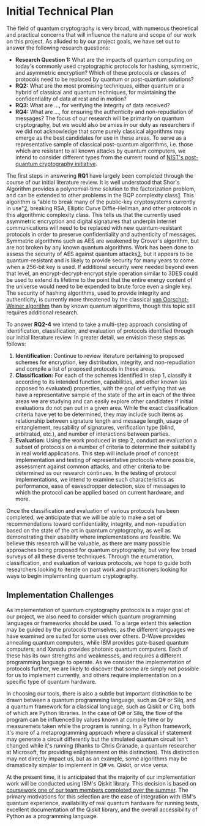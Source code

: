# Initial Technical Plan
The field of quantum cryptography is very broad, with numerous theoretical and practical concerns that will influence the nature and scope of our work on this project. As alluded to by our project goals, we have set out to answer the following research questions:
* **Research Question 1:** What are the impacts of quantum computing on today's commonly used cryptographic protocols for hashing, symmetric, and asymmetric encryption? Which of these protocols or classes of protocols need to be replaced by quantum or post-quantum solutions?
* **RQ2:** What are the most promising techniques, either quantum or a hybrid of classical and quantum techniques, for maintaining the confidentiality of data at rest and in motion?
* **RQ3:** What are ..., for verifying the integrity of data received?
* **RQ4:** What are ..., for ensuring the authenticity and non-repudiation of messages?
The focus of our research will be primarily on quantum cryptography, but we would also be amiss in our duty as researchers if we did not acknowledge that some purely classical algorithms may emerge as the best candidates for use in these areas. To serve as a representative sample of classical post-quantum algorithms, i.e. those which are resistant to all known attacks by quantum computers, we intend to consider different types from the current round of [NIST's post-quantum cryptography initiative](https://csrc.nist.gov/projects/post-quantum-cryptography).

The first steps in answering **RQ1** have largely been completed through the course of our initial literature review. It is well understood that Shor's Algorithm provides a polynomial-time solution to the factorization problem, and can be extended to other problems in the BQP complexity class[1](https://cgsr.llnl.gov/content/assets/docs/QuantumComputingandCryptography-20190920.pdf). This algorithm is "able to break many of the public-key cryptosystems currently in use"[2](https://csrc.nist.gov/projects/post-quantum-cryptography), breaking RSA, Elliptic Curve Diffie-Hellman, and other protocols in this algorithmic complexity class. This tells us that the currently used asymmetric encryption and digital signatures that underpin internet communications will need to be replaced with new quantum-resistant protocols in order to preserve confidentiality and authenticity of messages. Symmetric algorithms such as AES are weakened by Grover's algorithm, but are not broken by any known quantum algorithms. Work has been done to assess the security of AES against quantum attacks[3](https://hal.inria.fr/hal-02397049), but it appears to be quantum-resistant and is likely to provide security for many years to come when a 256-bit key is used. If additional security were needed beyond even that level, an encrypt-decrypt-encrypt style operation similar to 3DES could be used to extend its lifetime to the point that the entire energy content of the universe would need to be expended to brute force even a single key. The security of hashing algorithms, used to provide integrity and authenticity, is currently more threatened by the classical [van Oorschot-Weiner algorithm](http://people.scs.carleton.ca/~paulv/papers/JoC97.pdf) than by known quantum algorithms, though this topic still requires additional research.

To answer **RQ2-4** we intend to take a multi-step approach consisting of identification, classification, and evaluation of protocols identified through our initial literature review. In greater detail, we envision these steps as follows:
1. **Identification:** Continue to review literature pertaining to proposed schemes for encryption, key distribution, integrity, and non-repudiation and compile a list of proposed protocols in these areas.
2. **Classification:** For each of the schemes identified in step 1, classify it according to its intended function, capabilities, and other known (as opposed to evaluated) properties, with the goal of verifying that we have a representative sample of the state of the art in each of the three areas we are studying and can easily explore other candidates if initial evaluations do not pan out in a given area. While the exact classification criteria have yet to be determined, they may include such items as relationship between signature length and message length, usage of entanglement, reusability of signatures, verification type (blind, arbitrated, etc.), and number of interactions between parties.
3. **Evaluation:** Using the work produced in step 2, conduct an evaluation a subset of protocols on a number of criteria to determine their suitability in real world applications. This step will include proof of concept implementation and testing of representative protocols where possible, assessment against common attacks, and other criteria to be determined as our research continues. In the testing of protocol implementations, we intend to examine such characteristics as performance, ease of eavesdropper detection, size of messages to which the protocol can be applied based on current hardware, and more.

Once the classification and evaluation of various protocols has been completed, we anticipate that we will be able to make a set of recommendations toward confidentiality, integrity, and non-repudiation based on the state of the art in quantum cryptography, as well as demonstrating their usability where implementations are feasible. We believe this research will be valuable, as there are many possible approaches being proposed for quantum cryptography, but very few broad surveys of all these diverse techniques. Through the enumeration, classification, and evaluation of various protocols, we hope to guide both researchers looking to iterate on past work and practitioners looking for ways to begin implementing quantum cryptography.

## Implementation Challenges
As implementation of quantum cryptography protocols is a major goal of our project, we also need to consider which quantum programming languages or frameworks should be used. To a large extent this selection may be guided by the protocols themselves, as the different languages we have examined are suited for some uses over others. D-Wave provides annealing quantum computers, while IBM provides gate-based quantum computers, and Xanadu provides photonic quantum computers. Each of these has its own strengths and weaknesses, and requires a different programming language to operate. As we consider the implementation of protocols further, we are likely to discover that some are simply not possible for us to implement currently, and others require implementation on a specific type of quantum hardware.

In choosing our tools, there is also a subtle but important distinction to be drawn between a quantum programming language, such as Q# or Silq, and a quantum framework for a classical language, such as Qiskit or Cirq, both of which are Python libraries. In the case of Q# or Silq, the flow of the program can be influenced by values known at compile time or by measuremets taken while the program is running. In a Python framework, it's more of a metaprogramming approach where a classical `if` statement may generate a circuit differently but the simulated quantum circuit isn't changed while it's running (thanks to Chris Granade, a quantum researcher at Microsoft, for providing enlightenment on this distinction). This distinction may not directly impact us, but as an example, some algorithms may be dramatically simpler to implement in Q# vs. Qiskit, or vice versa.

At the present time, it is anticipated that the majority of our implementation work will be conducted using IBM's Qiskit library. This decision is based on [coursework one of our team members completed over the summer](Resources/mcneil-quantum-programming.pdf). The primary motivations for this selection are the ease of integration with IBM's quantum experience, availability of real quantum hardware for running tests, excellent documentation of the Qiskit library, and the overall accessibility of Python as a programming language.

